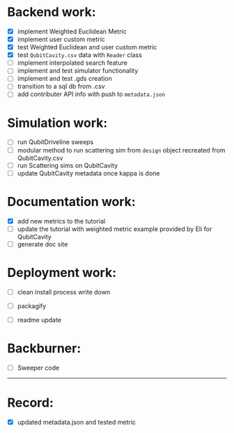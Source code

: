 # Backend work:

- [x] implement Weighted Euclidean Metric
- [x] implement user custom metric
- [x] test Weighted Euclidean and user custom metric
- [x] test `QubitCavity.csv` data with `Reader` class
- [ ] implement interpolated search feature
- [ ] implement and test simulator functionality
- [ ] implement and test .gds creation
- [ ] transition to a sql db from .csv
- [ ] add contributer API info with push to `metadata.json`

# Simulation work:

- [ ] run QubitDriveline sweeps
- [ ] modular method to run scattering sim from `design` object recreated from QubitCavity.csv
- [ ] run Scattering sims on QubitCavity
- [ ] update QubitCavity metadata once kappa is done

# Documentation work:

- [x] add new metrics to the tutorial
- [ ] update the tutorial with weighted metric example provided by Eli for QubitCavity
- [ ] generate doc site

# Deployment work:

- [ ] clean install process write down
- [ ] packagify
- [ ] readme update


# Backburner:

- [ ] Sweeper code

---

# Record:

- [x] updated metadata.json and tested metric
